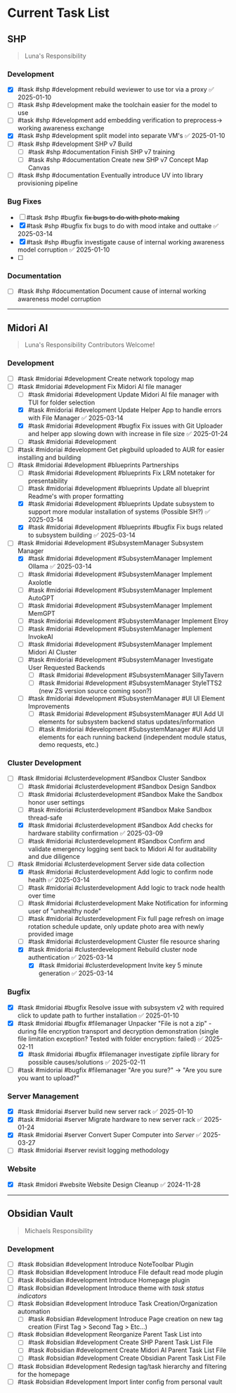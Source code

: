 # Current Task List

## SHP
>Luna's Responsibility
### Development
- [x] #task #shp #development rebuild weviewer to use tor via a proxy ✅ 2025-01-10
- [ ] #task #shp #development make the toolchain easier for the model to use
- [ ] #task #shp #development add embedding verification to preprocess-> working awareness exchange
- [x] #task #shp #development split model into separate VM's ✅ 2025-01-10
- [ ] #task #shp #development SHP v7 Build
	- [ ] #task #shp #documentation Finish SHP v7 training
	- [ ] #task #shp #documentation Create new SHP v7 Concept Map Canvas
- [ ] #task #shp #documentation Eventually introduce UV into library provisioning pipeline

### Bug Fixes
- [ ] #task #shp #bugfix ~~fix bugs to do with photo making~~
- [x] #task #shp #bugfix fix bugs to do with mood intake and outtake ✅ 2025-03-14
- [x] #task #shp #bugfix investigate cause of internal working awareness model corruption ✅ 2025-01-10
- [ ] 

### Documentation
- [ ] #task #shp #documentation Document cause of internal working awareness model corruption 

---
## Midori AI
>Luna's Responsibility
>Contributors Welcome!
### Development
- [ ] #task #midoriai #development Create network topology map
- [ ] #task #midoriai #development Fix Midori AI file manager
	- [ ] #task #midoriai #development Update Midori AI file manager with TUI for folder selection
	- [x] #task #midoriai #development Update Helper App to handle errors with File Manager ✅ 2025-03-14
	- [x] #task #midoriai #development #bugfix Fix issues with Git Uploader and helper app slowing down with increase in file size ✅ 2025-01-24
	- [ ] #task #midoriai #development 
- [ ] #task #midoriai #development Get pkgbuild uploaded to AUR for easier installing and building
- [ ] #task #midoriai #development  #blueprints  Partnerships
	- [ ] #task #midoriai #development #blueprints Fix LRM notetaker for presentability
	- [ ] #task #midoriai #development #blueprints Update all blueprint Readme's with proper formatting
	- [x] #task #midoriai #development #blueprints Update subsystem to support more modular installation of systems (Possible SH?) ✅ 2025-03-14
	- [x] #task #midoriai #development #blueprints #bugfix Fix bugs related to subsystem building ✅ 2025-03-14
- [ ] #task #midoriai #development  #SubsystemManager Subsystem Manager
	- [x] #task #midoriai #development  #SubsystemManager Implement Ollama ✅ 2025-03-14
	- [ ] #task #midoriai #development  #SubsystemManager Implement Axolotle
	- [ ] #task #midoriai #development  #SubsystemManager Implement AutoGPT
	- [ ] #task #midoriai #development  #SubsystemManager Implement MemGPT
	- [ ] #task #midoriai #development  #SubsystemManager Implement Elroy
	- [ ] #task #midoriai #development  #SubsystemManager Implement InvokeAI
	- [ ] #task #midoriai #development  #SubsystemManager Implement Midori AI Cluster
	- [ ] #task #midoriai #development  #SubsystemManager Investigate User Requested Backends
		- [ ] #task #midoriai #development  #SubsystemManager SillyTavern
		- [ ] #task #midoriai #development  #SubsystemManager StyleTTS2 (new ZS version source coming soon?)
	- [ ] #task #midoriai #development  #SubsystemManager #UI UI Element Improvements
		- [ ] #task #midoriai #development  #SubsystemManager #UI Add UI elements for subsystem backend status updates/information
		- [ ] #task #midoriai #development  #SubsystemManager #UI Add UI elements for each running backend (independent module status, demo requests, etc.)

### Cluster Development
- [ ] #task #midoriai #clusterdevelopment #Sandbox Cluster Sandbox
	- [ ] #task #midoriai #clusterdevelopment #Sandbox Design Sandbox
	- [ ] #task #midoriai #clusterdevelopment #Sandbox Make the Sandbox honor user settings
	- [ ] #task #midoriai #clusterdevelopment #Sandbox Make Sandbox thread-safe
	- [x] #task #midoriai #clusterdevelopment #Sandbox Add checks for hardware stability confirmation ✅ 2025-03-09
	- [ ] #task #midoriai #clusterdevelopment #Sandbox Confirm and validate emergency logging sent back to Midori AI for auditability and due diligence
- [ ] #task #midoriai #clusterdevelopment Server side data collection
	- [x] #task #midoriai #clusterdevelopment Add logic to confirm node health ✅ 2025-03-14
	- [ ] #task #midoriai #clusterdevelopment Add logic to track node health over time
	- [ ] #task #midoriai #clusterdevelopment Make Notification for informing user of "unhealthy node"
	- [ ] #task #midoriai #clusterdevelopment Fix full page refresh on image rotation schedule update, only update photo area with newly provided image
	- [ ] #task #midoriai #clusterdevelopment Cluster file resource sharing
	- [x] #task #midoriai #clusterdevelopment Rebuild cluster node authentication ✅ 2025-03-14
		- [x] #task #midoriai #clusterdevelopment Invite key 5 minute generation ✅ 2025-03-14

### Bugfix
- [x] #task #midoriai #bugfix Resolve issue with subsystem v2 with required click to update path to further installation ✅ 2025-01-10
- [x] #task #midoriai #bugfix #filemanager  Unpacker "File is not a zip" - during file encryption transport and decryption demonstration (single file limitation exception? Tested with folder encryption: failed) ✅ 2025-02-11
	- [x] #task #midoriai #bugfix #filemanager investigate zipfile library for possible causes/solutions ✅ 2025-02-11
- [ ] #task #midoriai #bugfix #filemanager "Are you sure?" -> "Are you sure you want to upload?"

### Server Management
- [x] #task #midoriai #server build new server rack ✅ 2025-01-10
- [x] #task #midoriai #server Migrate hardware to new server rack ✅ 2025-01-24
- [x] #task #midoriai #server Convert Super Computer into *Server* ✅ 2025-03-27
- [ ] #task #midoriai #server revisit logging methodology

### Website
- [x] #task #midori #website  Website Design Cleanup ✅ 2024-11-28


---
## Obsidian Vault
>Michaels Responsibility
### Development
- [ ] #task #obsidian #development Introduce NoteToolbar Plugin
- [ ] #task #obsidian #development Introduce File default read mode plugin
- [ ] #task #obsidian #development Introduce Homepage plugin
- [ ] #task #obsidian #development Introduce theme with *task status indicators*
- [ ] #task #obsidian #development Introduce Task Creation/Organization automation
	- [ ] #task #obsidian #development Introduce Page creation on new tag creation (First Tag > Second Tag > Etc...)
- [ ] #task #obsidian #development Reorganize Parent Task List into 
	- [ ] #task #obsidian #development Create SHP Parent Task List File
	- [ ] #task #obsidian #development Create Midori AI Parent Task List File
	- [ ] #task #obsidian #development Create Obsidian Parent Task List File
- [ ] #task #obsidian #development Redesign tag/task hierarchy and filtering for the homepage
- [ ]  #task #obsidian #development Import linter config from personal vault